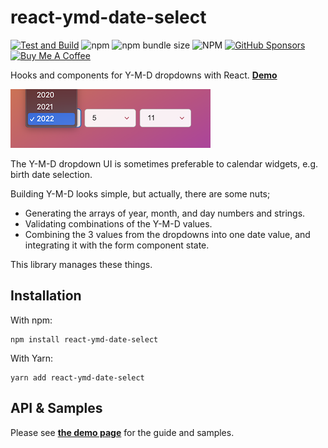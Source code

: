 # react-ymd-date-select

[![Test and Build](https://github.com/whitphx/react-ymd-date-select/actions/workflows/main.yml/badge.svg?branch=main)](https://github.com/whitphx/react-ymd-date-select/actions/workflows/main.yml)
![npm](https://img.shields.io/npm/v/react-ymd-date-select)
![npm bundle size](https://img.shields.io/bundlephobia/min/react-ymd-date-select)
![NPM](https://img.shields.io/npm/l/react-ymd-date-select)
[![GitHub Sponsors](https://img.shields.io/github/sponsors/whitphx?label=Sponsor%20me%20on%20GitHub%20Sponsors&style=social)](https://github.com/sponsors/whitphx)
<a href="https://www.buymeacoffee.com/whitphx" target="_blank"><img src="https://cdn.buymeacoffee.com/buttons/v2/default-yellow.png" alt="Buy Me A Coffee" width="180" height="50" ></a>

Hooks and components for Y-M-D dropdowns with React. **[Demo](https://whitphx.github.io/react-ymd-date-select/)**

![](./docs/img/samplepic.png)

The Y-M-D dropdown UI is sometimes preferable to calendar widgets, e.g. birth date selection.

Building Y-M-D looks simple, but actually, there are some nuts;

- Generating the arrays of year, month, and day numbers and strings.
- Validating combinations of the Y-M-D values.
- Combining the 3 values from the dropdowns into one date value, and integrating it with the form component state.

This library manages these things.

## Installation

With npm:

```shell
npm install react-ymd-date-select
```

With Yarn:

```shell
yarn add react-ymd-date-select
```

## API & Samples

Please see [**the demo page**](https://whitphx.github.io/react-ymd-date-select/) for the guide and samples.
